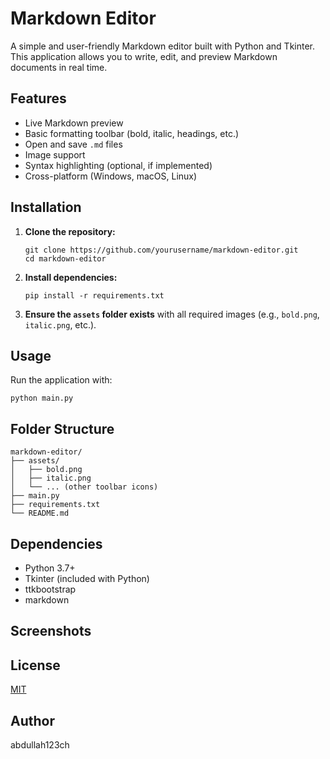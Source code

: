 # Markdown Editor

A simple and user-friendly Markdown editor built with Python and Tkinter. This application allows you to write, edit, and preview Markdown documents in real time.

## Features

- Live Markdown preview
- Basic formatting toolbar (bold, italic, headings, etc.)
- Open and save `.md` files
- Image support
- Syntax highlighting (optional, if implemented)
- Cross-platform (Windows, macOS, Linux)

## Installation

1. **Clone the repository:**
   
   ```
   git clone https://github.com/yourusername/markdown-editor.git
   cd markdown-editor
   ```

2. **Install dependencies:**
   ```
   pip install -r requirements.txt
   ```

3. **Ensure the `assets` folder exists** with all required images (e.g., `bold.png`, `italic.png`, etc.).

## Usage

Run the application with:
```
python main.py
```

## Folder Structure

```
markdown-editor/
├── assets/
│   ├── bold.png
│   ├── italic.png
│   └── ... (other toolbar icons)
├── main.py
├── requirements.txt
└── README.md
```

## Dependencies

- Python 3.7+
- Tkinter (included with Python)
- ttkbootstrap
- markdown

## Screenshots



## License

[MIT](LICENSE)

## Author

abdullah123ch
